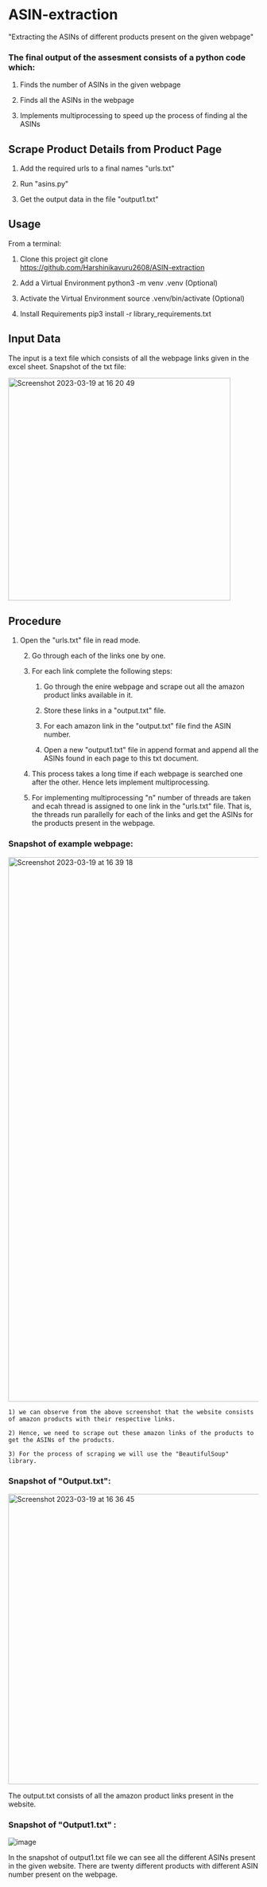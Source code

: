 # ASIN-extraction
"Extracting the ASINs of different products present on the given webpage"
### The final output of the assesment consists of a python code which:

1) Finds the number of ASINs in the given webpage

2) Finds all the ASINs in the webpage

3) Implements multiprocessing to speed up the process of finding al the ASINs

## Scrape Product Details from Product Page

 1) Add the required urls to a final names "urls.txt"
 
 2) Run  "asins.py"
 
 3) Get the output data in the file "output1.txt"

## Usage

From a terminal:

1) Clone this project git clone https://github.com/Harshinikavuru2608/ASIN-extraction

2) Add a Virtual Environment python3 -m venv .venv (Optional)

3) Activate the Virtual Environment source .venv/bin/activate (Optional)

4) Install Requirements pip3 install -r library_requirements.txt

## Input Data

The input is a text file which consists of all the webpage links given in the excel sheet.
Snapshot of the txt file: 

   <img width="447" alt="Screenshot 2023-03-19 at 16 20 49" src="https://user-images.githubusercontent.com/125713954/226366829-57f632a9-0b10-486e-8930-10eb3d35f839.png">


## Procedure

1) Open the "urls.txt" file in read mode.

    2) Go through each of the links one by one.

    3) For each link complete the following steps:

        1) Go through the enire webpage and scrape out all the amazon product links available in it.
    
        2) Store these links in a "output.txt" file.
    
        3) For each amazon link in the "output.txt" file find the ASIN number.
    
        4) Open a new "output1.txt" file in append format and append all the ASINs found in each page to this txt document.
    
    4) This process takes a long time if each webpage is searched one after the other. Hence lets implement multiprocessing.

    5) For implementing multiprocessing "n" number of threads are taken and ecah thread is assigned to one link in the "urls.txt" file. That is, the threads run parallelly for each of the links and get the ASINs for the products present in the webpage.

### Snapshot of example webpage:

<img width="1093" alt="Screenshot 2023-03-19 at 16 39 18" src="https://user-images.githubusercontent.com/125713954/226365583-8540378a-26fc-4906-86d6-f51ded3b16ce.png">

    1) we can observe from the above screenshot that the website consists of amazon products with their respective links. 
     
    2) Hence, we need to scrape out these amazon links of the products to get the ASINs of the products. 
    
    3) For the process of scraping we will use the "BeautifulSoup" library.
    
### Snapshot of "Output.txt":

<img width="583" alt="Screenshot 2023-03-19 at 16 36 45" src="https://user-images.githubusercontent.com/125713954/226365338-dbb1f010-57ac-46fa-ac9e-2dcec43ab2a3.png">


 The output.txt consists of all the amazon product links present in the website.
 
 ### Snapshot of "Output1.txt" :
 
 ![image](https://user-images.githubusercontent.com/125713954/226366040-7fee51be-2f7e-448a-8aba-b2afb2f1c403.png)

 In the snapshot of output1.txt file we can see all the different ASINs present in the given website. There are twenty different products with different ASIN number present on the webpage.

